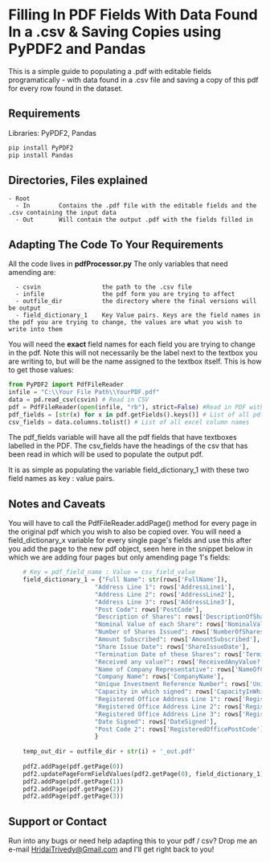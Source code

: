 # Filling In PDF Fields With Data Found In a .csv & Saving Copies using PyPDF2 and Pandas

This is a simple guide to populating a .pdf with editable fields programatically - with data found in a .csv file and saving a copy of this pdf for every row found in the dataset.

## Requirements
Libraries: PyPDF2, Pandas
```python
pip install PyPDF2
pip install Pandas
```

## Directories, Files explained
```
- Root
  - In        Contains the .pdf file with the editable fields and the .csv containing the input data
  - Out       Will contain the output .pdf with the fields filled in
```

## Adapting The Code To Your Requirements
All the code lives in **pdfProcessor.py**
The only variables that need amending are:
```
  - csvin                 the path to the .csv file
  - infile                the pdf form you are trying to affect
  - outfile_dir           the directory where the final versions will be output
  - field_dictionary_1    Key Value pairs. Keys are the field names in the pdf you are trying to change, the values are what you wish to write into them
```
You will need the **exact** field names for each field you are trying to change in the pdf. Note this will not necessarily be the label next to the textbox you are writing to, but will be the name assigned to the textbox itself. This is how to get those values:

```python
from PyPDF2 import PdfFileReader
infile = "C:\\Your File Path\\YourPDF.pdf"
data = pd.read_csv(csvin) # Read in CSV
pdf = PdfFileReader(open(infile, "rb"), strict=False) #Read in PDF with editable fields
pdf_fields = [str(x) for x in pdf.getFields().keys()] # List of all pdf field names
csv_fields = data.columns.tolist() # List of all excel column names
```
The pdf_fields variable will have all the pdf fields that have textboxes labelled in the PDF. The csv_fields have the headings of the csv that has been read in which will be used to populate the output pdf.

It is as simple as populating the variable field_dictionary_1 with these two field names as key : value pairs.

## Notes and Caveats
You will have to call the PdfFileReader.addPage() method for every page in the original pdf which you wish to also be copied over.
You will need a field_dictionary_x variable for every single page's fields and use this after you add the page to the new pdf object, seen here in the snippet below in which we are adding four pages but only amending page 1's fields:

```python
    # Key = pdf_field_name : Value = csv_field_value
    field_dictionary_1 = {"Full Name": str(rows['FullName']),
                        "Address Line 1": rows['AddressLine1'],
                        "Address Line 2": rows['AddressLine2'],
                        "Address Line 3": rows['AddressLine3'],
                        "Post Code": rows['PostCode'],
                        "Description of Shares": rows['DescriptionOfShares'],
                        "Nominal Value of each Share": rows['NominalValueOfEachShare'],
                        "Number of Shares Issued": rows['NumberOfSharesIssued'],
                        "Amount Subscribed": rows['AmountSubscribed'],
                        "Share Issue Date": rows['ShareIssueDate'],
                        "Termination Date of these Shares": rows['TerminationDateOfTheseShares'],
                        "Received any value?": rows['ReceivedAnyValue?'],
                        "Name of Company Representative": rows['NameOfCompanyRepresentative'],
                        "Company Name": rows['CompanyName'],
                        "Unique Investment Reference Number": rows['UniqueInvestmentReferenceNumber'],
                        "Capacity in which signed": rows['CapacityInWhichSigned'],
                        "Registered Office Address Line 1": rows['RegisteredOfficeAddressLine1'],
                        "Registered Office Address Line 2": rows['RegisteredOfficeAddressLine2'],
                        "Registered Office Address Line 3": rows['RegisteredOfficeAddressLine3'],
                        "Date Signed": rows['DateSigned'],
                        "Post Code 2": rows['RegisteredOfficePostCode'],
                        }
    
    temp_out_dir = outfile_dir + str(i) + '_out.pdf'
    
    pdf2.addPage(pdf.getPage(0))
    pdf2.updatePageFormFieldValues(pdf2.getPage(0), field_dictionary_1)
    pdf2.addPage(pdf.getPage(1))
    pdf2.addPage(pdf.getPage(2))
    pdf2.addPage(pdf.getPage(3))
```

## Support or Contact
Run into any bugs or need help adapting this to your pdf / csv? Drop me an e-mail HridaiTrivedy@Gmail.com and I'll get right back to you!
